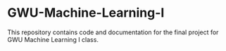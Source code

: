 # GWU-Machine-Learning-I

This repository contains code and documentation for the final project for GWU Machine Learning I class. 
